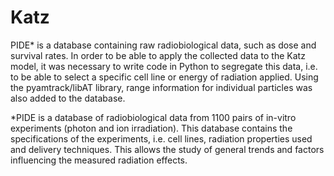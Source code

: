 # Katz


PIDE* is a database containing raw radiobiological data, such as dose and survival rates. In order to be able to apply the collected data to the Katz model, it was necessary to write code in Python to segregate this data, i.e. to be able to select a specific cell line or energy of radiation applied. Using the pyamtrack/libAT library, range information for individual particles was also added to the database. 

*PIDE is a database of radiobiological data from 1100 pairs of in-vitro experiments (photon and ion irradiation). This database contains the specifications of the experiments, i.e. cell lines, radiation properties used and delivery techniques. This allows the study of general trends and factors influencing the measured radiation effects.

